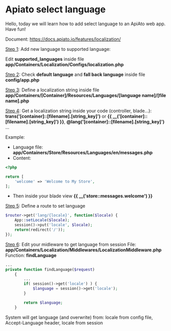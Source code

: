 # Apiato select language


Hello, today we will learn how to add select language to an ApiAto web app. Have fun!

Document: https://docs.apiato.io/features/localization/

<u>Step 1</u>: Add new language to supported language:

Edit **supported_languages** inside file **app/Containers/Localization/Configs/localization.php**<!--more-->

<u>Step 2</u>: Check **default language** and **fall back language** inside file **config/app.php**

<u>Step 3</u>: Define a localization string inside file **app/Containers/[Container]/Resources/Languages/[language name]/[file name].php**

<u>Step 4</u>: Get a localization string inside your code (controller, blade...): **trans('[container]::[filename].[string_key]')** or **{{ __('[container]::[filename].[string_key]') }}**, **@lang('[container]::[filename].[string_key]')** ...

Example:  
- Language file: **app/Containers/Store/Resources/Languages/en/messages.php**
- Content:
```php
<?php

return [
    'welcome' => 'Welcome to My Store',
];
```
- Then inside your blade view **{{ __('store::messages.welcome') }}**

<u>Step 5</u>: Define a route to set language
```php
$router->get('lang/{locale}', function($locale) {
    App::setLocale($locale);
    session()->put('locale', $locale);    
    return(redirect('/'));
});
```

<u>Step 6</u>: Edit your midleware to get language from session
File: **app/Containers/Localization/Middlewares/LocalizationMiddleware.php**
Function: **findLanguage**
```php
...
private function findLanguage($request)
    {
        ...
        if( session()->get('locale') ) {
            $language = session()->get('locale');
        }

        return $language;
    }
```
System will get language (and overwrite) from: locale from config file, Accept-Language header, locale from session

